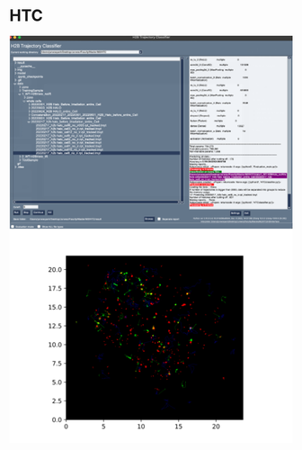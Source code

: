 # HTC

![](https://github.com/JunwooParkSaribu/HTC/blob/main/img/interface_image.png)
![](https://github.com/JunwooParkSaribu/HTC/blob/main/img/cel8_cutoff10_model40.png)
